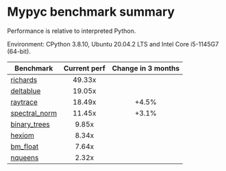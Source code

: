 # Mypyc benchmark summary

Performance is relative to interpreted Python.

Environment: CPython 3.8.10, Ubuntu 20.04.2 LTS and Intel Core i5-1145G7 (64-bit).

| Benchmark | Current perf | Change in 3 months |
| --- | :---: | :---: |
| [richards](benchmarks/richards.md) | 49.33x |  |
| [deltablue](benchmarks/deltablue.md) | 19.05x |  |
| [raytrace](benchmarks/raytrace.md) | 18.49x | +4.5% |
| [spectral_norm](benchmarks/spectral_norm.md) | 11.45x | +3.1% |
| [binary_trees](benchmarks/binary_trees.md) | 9.85x |  |
| [hexiom](benchmarks/hexiom.md) | 8.34x |  |
| [bm_float](benchmarks/bm_float.md) | 7.64x |  |
| [nqueens](benchmarks/nqueens.md) | 2.32x |  |
